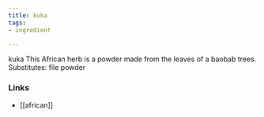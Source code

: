 ```yaml
---
title: kuka
tags:
- ingredient

---
```

kuka This African herb is a powder made from the leaves of a baobab trees. Substitutes: file powder

### Links

* [[african]]
